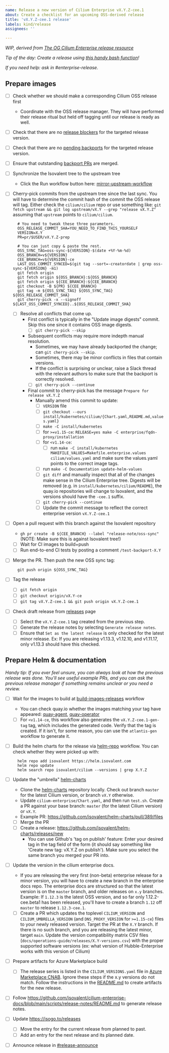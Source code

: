 ```yaml
---
name: Release a new version of Cilium Enterprise vX.Y.Z-cee.1
about: Create a checklist for an upcoming OSS-derived release
title: 'vX.Y.Z-cee.1 release'
labels: kind/release
assignees: ''

---
```


_WIP, derived from [The OG Cilium Enterprise release resource]_

_Tip of the day: Create a release using [this handy bash function]!_

_If you need help: ask in #enterprise-release._

## Prepare images

- [ ] Check whether we should make a corresponding Cilium OSS release first
  - Coordinate with the OSS release manager. They will have performed their release ritual but held off tagging until our release is ready as well.
- [ ] Check that there are no [release blockers] for the targeted release version.
- [ ] Check that there are no [pending backports] for the targeted release version.
- [ ] Ensure that outstanding [backport PRs] are merged.
- [ ] Synchronize the Isovalent tree to the upstream tree
  - Click the Run workflow button here: [mirror-upstream-workflow]
- [ ] Cherry-pick commits from the upstream tree since the last sync. You will have to determine the commit hash of the commit the OSS release will tag. Either check the `cilium/cilium` repo or use something like: `git fetch upstream && git log upstream/vX.Y --grep "release vX.Y.Z"` assuming that `upstream` points to `cilium/cilium`.

        # You need to tweak these three parameters.
        OSS_RELEASE_COMMIT_SHA=YOU_NEED_TO_FIND_THIS_YOURSELF
        VERSION=X.Y
        PR=pr/$USER/vX.Y.Z-prep

        # You can just copy & paste the rest.
        OSS_SYNC_TAG=oss-sync-${VERSION}-$(date +%Y-%m-%d)
        OSS_BRANCH=v${VERSION}
        CEE_BRANCH=v${VERSION}-ce
        LAST_OSS_COMMIT_SYNCED=$(git tag --sort=-creatordate | grep oss-sync-${VERSION} -m1)
        git fetch origin
        git fetch origin ${OSS_BRANCH}:${OSS_BRANCH}
        git fetch origin ${CEE_BRANCH}:${CEE_BRANCH}
        git checkout -B ${PR} ${CEE_BRANCH}
        git tag -m ${OSS_SYNC_TAG} ${OSS_SYNC_TAG} ${OSS_RELEASE_COMMIT_SHA}
        git cherry-pick -x --signoff ${LAST_OSS_COMMIT_SYNCED}..${OSS_RELEASE_COMMIT_SHA}

  - [ ] Resolve all conflicts that come up.
    - First conflict is typically in the "Update image digests" commit. Skip this one since it contains OSS image digests.
      - [ ] `git cherry-pick --skip`
    - Subsequent conflicts may require more indepth manual resolution.
      - Sometimes, we may have already backported the change; can `git cherry-pick --skip`.
      - Sometimes, there may be minor conflicts in files that contain versions.
      - If the conflict is surprising or unclear, raise a Slack thread with the relevant authors to make sure that the backport is correctly resolved.
      - [ ] `git cherry-pick --continue`
    - Final commit to cherry-pick has the message `Prepare for release vX.Y.Z`
      - Manually amend this commit to update:
        - [ ] `VERSION` file
        - [ ] `git checkout --ours install/kubernetes/cilium/{Chart.yaml,README.md,values.yaml}`
        - [ ] `make -C install/kubernetes`
        - [ ] for `>=v1.15-ce`: `RELEASE=yes make -C enterprise/fqdn-proxy/installation`
        - [ ] for `<v1.14-ce`:
          - [ ] run `make -C install/kubernetes MAKEFILE_VALUES=Makefile.enterprise.values cilium/values.yaml` and make sure the values.yaml points to the correct image tags.
        - [ ] run `make -C Documentation update-helm-values`
        - [ ] `git diff` and manually inspect that all of the changes make sense in the Cilium Enterprise tree. Digests will be removed (e.g. in `install/kubernetes/cilium/README`), the quay.io repositories will change to Isovalent, and the versions should have the `-cee.1` suffix.
        - [ ] `git cherry-pick --continue`
        - [ ] Update the commit message to reflect the correct enterprise version `vX.Y.Z-cee.1`
- [ ] Open a pull request with this branch against the Isovalent repository
  - `gh pr create -B ${CEE_BRANCH} --label "release-note/oss-sync"` (NOTE: Make sure this is against Isovalent tree!)
  - [ ] Wait for CI images to build+push
  - [ ] Run end-to-end CI tests by posting a comment `/test-backport-X.Y`
- [ ] Merge the PR. Then push the new OSS sync tag:

        git push origin ${OSS_SYNC_TAG}

- [ ] Tag the release
  - [ ] `git fetch origin`
  - [ ] `git checkout origin/vX.Y-ce`
  - [ ] `git tag vX.Y.Z-cee.1 && git push origin vX.Y.Z-cee.1`
- [ ] Check draft release from [releases] page
  - [ ] Select the `vX.Y.Z-cee.1` tag created from the previous step.
  - [ ] Generate the release notes by selecting `Generate release notes`.
  - [ ] Ensure that `Set as the latest release` is only checked for the latest minor release. Ex: If you are releasing v1.13.3, v1.12.10, and v1.11.17, only v1.13.3 should have this checked.

## Prepare Helm & documentation

_Handy tip: If you ever feel unsure, you can always look at how the previous release was done. You'll see useful example PRs, and you can ask the previous release manager if something remains unclear or you need a review._

- [ ] Wait for the images to build at [build-images-releases] workflow
  - You can check quay.io whether the images matching your tag have appeared: [quay-agent], [quay-operator]
  - [ ] For `<v1.14-ce`, this workflow also generates the `vX.Y.Z-cee.1-gen-tag` tag, which includes the generated code. Verify that the tag is created. If it isn't, for some reason, you can use the `atlantis-gen` workflow to generate it.
- [ ] Build the helm charts for the release via [helm-repo] workflow. You can check whether they were picked up with:

        helm repo add isovalent https://helm.isovalent.com
        helm repo update
        helm search repo isovalent/cilium --versions | grep X.Y.Z

- [ ] Update the "umbrella" [helm-charts]
  - Clone the [helm-charts] repository locally. Check out branch `master` for the latest Cilium version, or branch `vX.Y` otherwise.
  - Update `cilium-enterprise/Chart.yaml`, and then run `test.sh`. Create a PR against your base branch: `master` (for the latest Cilium version) or `vX.Y`.
  - Example PR: https://github.com/isovalent/helm-charts/pull/389/files
  - [ ] Merge the PR
  - [ ] Create a release: https://github.com/isovalent/helm-charts/releases/new
    - You can use Github's 'tag on publish' feature: Enter your desired tag in the tag field of the form (it should say something like 'Create new tag: vX.Y.Z on publish'). Make sure you select the same branch you merged your PR into.
- [ ] Update the version in the cilium enterprise docs.
  - If you are releasing the very first (non-beta) enterprise release for a minor version, you will have to create a new branch in the enterprise docs repo. The enterprise docs are structured so that the latest version is on the `master` branch, and older releases on `x.y` branches. Example: If `1.12.3` is the latest OSS version, and so far only 1.12.2-cee.beta1 has been released, you'll have to create a branch `1.12` off `master` to release `1.12.3-cee.1`.
  - [ ] Create a PR which updates the toplevel `CILIUM_VERSION` and `CILIUM_UMBRELLA_VERSION` (and `DNS_PROXY_VERSION` for `>=1.15-ce`) files to your newly released version. Target the PR at the `X.Y` branch. If there is no such branch, and you are releasing the latest minor, target `main`. Update the version compatibility matrix CSV files (`docs/operations-guide/releases/X.Y-versions.csv`) with the proper supported software versions (ex: what version of Hubble-Enterprise works with this version of Cilium)
- [ ] Prepare artifacts for Azure Marketplace build
  - [ ] The release series is listed in the `CILIUM_VERSIONS.yaml` file in [Azure Marketplace CNAB]. Ignore these steps if the x.y versions do not match. Follow the instructions in the [README.md](https://github.com/isovalent/external-azure-marketplace-cnab/blob/main/README.md) to create artifacts for the new release.
- [ ] Follow https://github.com/isovalent/cilium-enterprise-docs/blob/main/scripts/release-notes/README.md
      to generate release notes.
- [ ] Update https://isogo.to/releases
  - [ ] Move the entry for the current release from planned to past.
  - [ ] Add an entry for the next release and its planned date.
- [ ] Announce release in [#release-announce](https://app.slack.com/client/T40ANG0TH/C043UEUA12T)

[Azure Marketplace CNAB]: https://github.com/isovalent/external-azure-marketplace-cnab
[#azure-partnership-internal]: https://isovalent.slack.com/archives/C0354JHPVT7
[backport PRs]: https://github.com/isovalent/cilium/labels/enterprise-backport%2FX.Y
[build-images-releases]: https://github.com/isovalent/cilium/actions/workflows/build-images-releases.yaml
[cilium-enterprise-docs]: https://github.com/isovalent/cilium-enterprise-docs
[helm-charts]: https://github.com/isovalent/helm-charts
[helm-repo]: https://github.com/isovalent/helm-repo/actions/workflows/generate.yaml
[kubeval]: https://github.com/instrumenta/kubeval
[kubeform]: https://github.com/yannh/kubeconform
[mirror-upstream-workflow]: https://github.com/isovalent/cilium/actions/workflows/mirror-upstream.yaml
[pending backports]: https://github.com/isovalent/cilium/labels/enterprise-backport-pending%2FX.Y
[releases]: https://github.com/isovalent/cilium/releases
[release blockers]: https://github.com/isovalent/cilium/labels/release-blocker%2FX.Y-ce
[The OG Cilium Enterprise release resource]: https://docs.google.com/document/d/1-VNR7IwdQecWCtIiEChvfvUyit-kkRt-LVkavIDjHDU/edit
[this handy bash function]: https://github.com/isovalent/cilium/blob/default/create_release_issues.bash
[quay-agent]: https://quay.io/repository/isovalent/cilium?tab=tags&tag=latest
[quay-operator]: https://quay.io/repository/isovalent/operator?tab=tags&tag=latest
